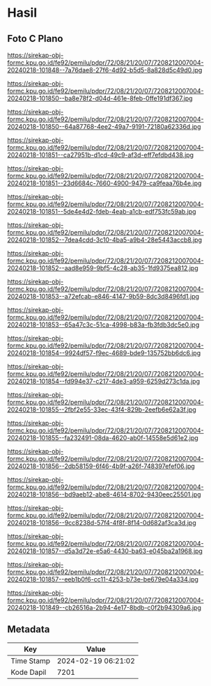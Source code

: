 # Hasil

## Foto C Plano

https://sirekap-obj-formc.kpu.go.id/fe92/pemilu/pdpr/72/08/21/20/07/7208212007004-20240218-101848--7a76dae8-27f6-4d92-b5d5-8a828d5c49d0.jpg

https://sirekap-obj-formc.kpu.go.id/fe92/pemilu/pdpr/72/08/21/20/07/7208212007004-20240218-101850--ba8e78f2-d04d-461e-8feb-0ffe191df367.jpg

https://sirekap-obj-formc.kpu.go.id/fe92/pemilu/pdpr/72/08/21/20/07/7208212007004-20240218-101850--64a87768-4ee2-49a7-9191-72180a62336d.jpg

https://sirekap-obj-formc.kpu.go.id/fe92/pemilu/pdpr/72/08/21/20/07/7208212007004-20240218-101851--ca27951b-d1cd-49c9-af3d-eff7efdbd438.jpg

https://sirekap-obj-formc.kpu.go.id/fe92/pemilu/pdpr/72/08/21/20/07/7208212007004-20240218-101851--23d6684c-7660-4900-9479-ca9feaa76b4e.jpg

https://sirekap-obj-formc.kpu.go.id/fe92/pemilu/pdpr/72/08/21/20/07/7208212007004-20240218-101851--5de4e4d2-fdeb-4eab-a1cb-edf753fc59ab.jpg

https://sirekap-obj-formc.kpu.go.id/fe92/pemilu/pdpr/72/08/21/20/07/7208212007004-20240218-101852--7dea4cdd-3c10-4ba5-a9b4-28e5443accb8.jpg

https://sirekap-obj-formc.kpu.go.id/fe92/pemilu/pdpr/72/08/21/20/07/7208212007004-20240218-101852--aad8e959-9bf5-4c28-ab35-1fd9375ea812.jpg

https://sirekap-obj-formc.kpu.go.id/fe92/pemilu/pdpr/72/08/21/20/07/7208212007004-20240218-101853--a72efcab-e846-4147-9b59-8dc3d8496fd1.jpg

https://sirekap-obj-formc.kpu.go.id/fe92/pemilu/pdpr/72/08/21/20/07/7208212007004-20240218-101853--65a47c3c-51ca-4998-b83a-fb3fdb3dc5e0.jpg

https://sirekap-obj-formc.kpu.go.id/fe92/pemilu/pdpr/72/08/21/20/07/7208212007004-20240218-101854--9924df57-f9ec-4689-bde9-135752bb6dc6.jpg

https://sirekap-obj-formc.kpu.go.id/fe92/pemilu/pdpr/72/08/21/20/07/7208212007004-20240218-101854--fd994e37-c217-4de3-a959-6259d273c1da.jpg

https://sirekap-obj-formc.kpu.go.id/fe92/pemilu/pdpr/72/08/21/20/07/7208212007004-20240218-101855--2fbf2e55-33ec-43f4-829b-2eefb6e62a3f.jpg

https://sirekap-obj-formc.kpu.go.id/fe92/pemilu/pdpr/72/08/21/20/07/7208212007004-20240218-101855--fa232491-08da-4620-ab0f-14558e5d61e2.jpg

https://sirekap-obj-formc.kpu.go.id/fe92/pemilu/pdpr/72/08/21/20/07/7208212007004-20240218-101856--2db58159-6f46-4b9f-a26f-748397efef06.jpg

https://sirekap-obj-formc.kpu.go.id/fe92/pemilu/pdpr/72/08/21/20/07/7208212007004-20240218-101856--bd9aeb12-abe8-4614-8702-9430eec25501.jpg

https://sirekap-obj-formc.kpu.go.id/fe92/pemilu/pdpr/72/08/21/20/07/7208212007004-20240218-101856--9cc8238d-57f4-4f8f-8f14-0d682af3ca3d.jpg

https://sirekap-obj-formc.kpu.go.id/fe92/pemilu/pdpr/72/08/21/20/07/7208212007004-20240218-101857--d5a3d72e-e5a6-4430-ba63-e045ba2a1968.jpg

https://sirekap-obj-formc.kpu.go.id/fe92/pemilu/pdpr/72/08/21/20/07/7208212007004-20240218-101857--eeb1b0f6-cc11-4253-b73e-be679e04a334.jpg

https://sirekap-obj-formc.kpu.go.id/fe92/pemilu/pdpr/72/08/21/20/07/7208212007004-20240218-101849--cb26516a-2b94-4e17-8bdb-c0f2b94309a6.jpg


## Metadata

| Key        | Value               |
| ---------- | ------------------- |
| Time Stamp | 2024-02-19 06:21:02 |
| Kode Dapil | 7201                |




